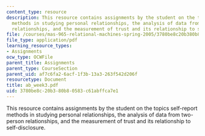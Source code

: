 ```yaml
---
content_type: resource
description: This resource contains assignments by the student on the topics self-report
  methods in studying personal relationships, the analysis of data from two-person
  relationships, and the measurement of trust and its relationship to self-disclosure.
file: /courses/mas-965-relational-machines-spring-2005/3780be8c20b380b80583c61abffca7e1_ab_week3.pdf
file_type: application/pdf
learning_resource_types:
- Assignments
ocw_type: OCWFile
parent_title: Assignments
parent_type: CourseSection
parent_uid: af7c6fa2-6acf-1f3b-13a3-263f542d206f
resourcetype: Document
title: ab_week3.pdf
uid: 3780be8c-20b3-80b8-0583-c61abffca7e1
---
```

This resource contains assignments by the student on the topics self-report methods in studying personal relationships, the analysis of data from two-person relationships, and the measurement of trust and its relationship to self-disclosure.


